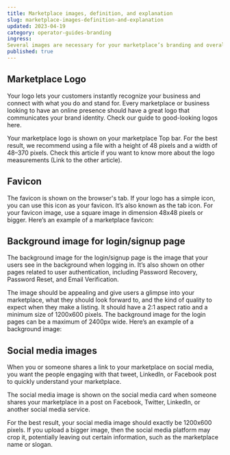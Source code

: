 ```yaml
---
title: Marketplace images, definition, and explanation
slug: marketplace-images-definition-and-explanation
updated: 2023-04-19
category: operator-guides-branding
ingress:
Several images are necessary for your marketplace’s branding and overall presentation to users and visitors. These include your marketplace logo, favicon, app icon, background image for login pages, and social media image. In this article, we describe the images that can be used and altered from Console.
published: true
---
```



## Marketplace Logo

Your logo lets your customers instantly recognize your business and connect with what you do and stand for. Every marketplace or business looking to have an online presence should have a great logo that communicates your brand identity. Check our guide to good-looking logos here. 

Your marketplace logo is shown on your marketplace Top bar. For the best result, we recommend using a file with a height of 48 pixels and a width of 48–370 pixels. Check this article if you want to know more about the logo measurements (Link to the other article).

## Favicon

The favicon is shown on the browser's tab. If your logo has a simple icon, you can use this icon as your favicon. It’s also known as the tab icon. For your favicon image, use a square image in dimension 48x48 pixels or bigger. Here’s an example of a marketplace favicon:

## Background image for login/signup page

The background image for the login/signup page is the image that your users see in the background when logging in. It’s also shown on other pages related to user authentication, including Password Recovery, Password Reset, and Email Verification.


The image should be appealing and give users a glimpse into your marketplace, what they should look forward to, and the kind of quality to expect when they make a listing. It should have a 2:1 aspect ratio and a minimum size of 1200x600 pixels. The background image for the login pages can be a maximum of 2400px wide. 
Here’s an example of a background image: 

## Social media images

When you or someone shares a link to your marketplace on social media, you want the people engaging with that tweet, LinkedIn, or Facebook post to quickly understand your marketplace. 

The social media image is shown on the social media card when someone shares your marketplace in a post on Facebook, Twitter, LinkedIn, or another social media service. 

For the best result, your social media image should exactly be 1200x600 pixels. If you upload a bigger image, then the social media platform may crop it, potentially leaving out certain information, such as the marketplace name or slogan.
